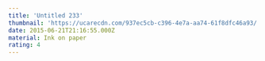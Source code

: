 ```yaml
---
title: 'Untitled 233'
thumbnail: 'https://ucarecdn.com/937ec5cb-c396-4e7a-aa74-61f8dfc46a93/'
date: 2015-06-21T21:16:55.000Z
material: Ink on paper
rating: 4
---
```

